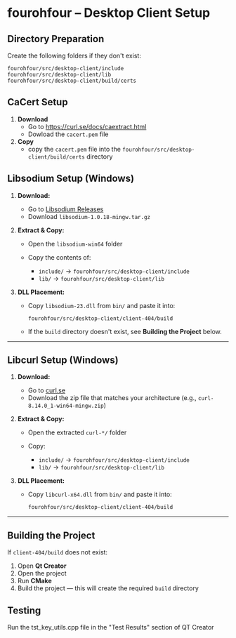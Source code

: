 # fourohfour – Desktop Client Setup

## Directory Preparation

Create the following folders if they don't exist:

```
fourohfour/src/desktop-client/include
fourohfour/src/desktop-client/lib
fourohfour/src/desktop-client/build/certs
```
## CaCert Setup 
1. **Download**
   - Go to https://curl.se/docs/caextract.html
   - Dowload the ```cacert.pem``` file
2. **Copy**
   - copy the ```cacert.pem``` file into the ```fourohfour/src/desktop-client/build/certs``` directory

## Libsodium Setup (Windows)

1. **Download:**

   * Go to [Libsodium Releases](https://download.libsodium.org/libsodium/releases/)
   * Download `libsodium-1.0.18-mingw.tar.gz`

2. **Extract & Copy:**

   * Open the `libsodium-win64` folder
   * Copy the contents of:

     * `include/` → `fourohfour/src/desktop-client/include`
     * `lib/` → `fourohfour/src/desktop-client/lib`

3. **DLL Placement:**

   * Copy `libsodium-23.dll` from `bin/` and paste it into:

     ```
     fourohfour/src/desktop-client/client-404/build
     ```
   * If the `build` directory doesn't exist, see **Building the Project** below.

---

## Libcurl Setup (Windows)

1. **Download:**

   * Go to [curl.se](https://curl.se/windows/)
   * Download the zip file that matches your architecture (e.g., `curl-8.14.0_1-win64-mingw.zip`)

2. **Extract & Copy:**

   * Open the extracted `curl-*/` folder
   * Copy:

     * `include/` → `fourohfour/src/desktop-client/include`
     * `lib/` → `fourohfour/src/desktop-client/lib`

3. **DLL Placement:**

   * Copy `libcurl-x64.dll` from `bin/` and paste it into:

     ```
     fourohfour/src/desktop-client/client-404/build
     ```

---

## Building the Project

If `client-404/build` does not exist:

1. Open **Qt Creator**
2. Open the project
3. Run **CMake**
4. Build the project — this will create the required `build` directory


## Testing 

Run the tst_key_utils.cpp file in the "Test Results" section of QT Creator
